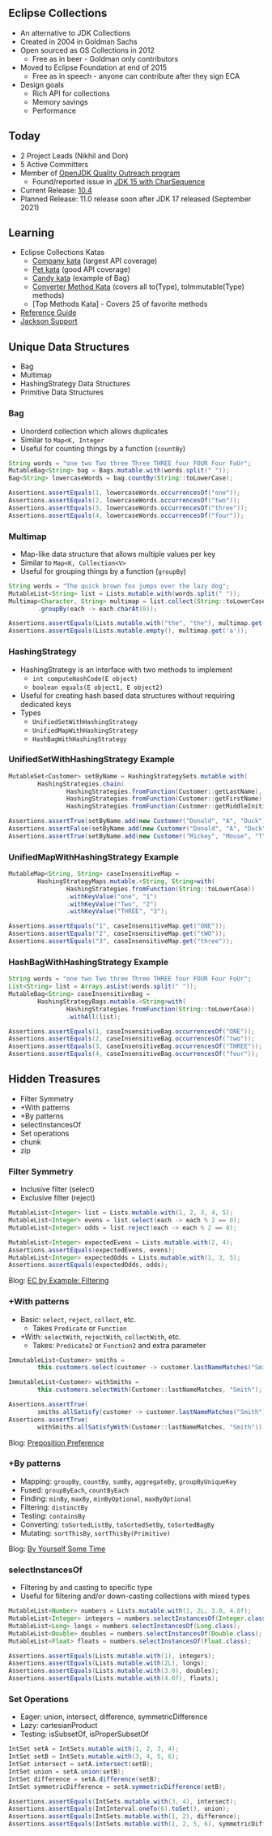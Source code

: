 ## Eclipse Collections

* An alternative to JDK Collections
* Created in 2004 in Goldman Sachs
* Open sourced as GS Collections in 2012
    * Free as in beer - Goldman only contributors
* Moved to Eclipse Foundation at end of 2015
    * Free as in speech - anyone can contribute after they sign ECA
* Design goals
    * Rich API for collections
    * Memory savings 
    * Performance

    
## Today
* 2 Project Leads (Nikhil and Don)
* 5 Active Committers 
* Member of [OpenJDK Quality Outreach program](https://wiki.openjdk.java.net/display/quality/Quality+Outreach)
  * Found/reported issue in [JDK 15 with CharSequence](https://stuartmarks.wordpress.com/2020/09/22/incompatibilities-with-jdk-15-charsequence-isempty/)
* Current Release: [10.4](https://github.com/eclipse/eclipse-collections/releases/tag/10.4.0)
* Planned Release: 11.0 release soon after JDK 17 released (September 2021)


## Learning
* Eclipse Collections Katas
    * [Company kata](https://github.com/eclipse/eclipse-collections-kata/tree/master/company-kata) (largest API coverage) 
    * [Pet kata](https://github.com/eclipse/eclipse-collections-kata/tree/master/pet-kata) (good API coverage)
    * [Candy kata](https://github.com/eclipse/eclipse-collections-kata/tree/master/candy-kata) (example of Bag)
    * [Converter Method Kata](https://github.com/eclipse/eclipse-collections-kata/tree/master/converter-method-kata) (covers all to(Type), toImmutable(Type) methods)
    * [Top Methods Kata] - Covers 25 of favorite methods
* [Reference Guide](https://github.com/eclipse/eclipse-collections/blob/master/docs/guide.md)
* [Jackson Support](https://github.com/eclipse/eclipse-collections/blob/master/docs/jackson.md)

    
## Unique Data Structures

* Bag
* Multimap
* HashingStrategy Data Structures
* Primitive Data Structures


### Bag

* Unorderd collection which allows duplicates
* Similar to ```Map<K, Integer```
* Useful for counting things by a function (```countBy```)

```java
String words = "one two Two three Three THREE four FOUR Four FoUr";
MutableBag<String> bag = Bags.mutable.with(words.split(" "));
Bag<String> lowercaseWords = bag.countBy(String::toLowerCase);

Assertions.assertEquals(1, lowercaseWords.occurrencesOf("one"));
Assertions.assertEquals(2, lowercaseWords.occurrencesOf("two"));
Assertions.assertEquals(3, lowercaseWords.occurrencesOf("three"));
Assertions.assertEquals(4, lowercaseWords.occurrencesOf("four"));

```

### Multimap

* Map-like data structure that allows multiple values per key
* Similar to ```Map<K, Collection<V>```
* Useful for grouping things by a function (```groupBy```)

```java
String words = "The quick brown fox jumps over the lazy dog";
MutableList<String> list = Lists.mutable.with(words.split(" "));
Multimap<Character, String> multimap = list.collect(String::toLowerCase)
        .groupBy(each -> each.charAt(0));

Assertions.assertEquals(Lists.mutable.with("the", "the"), multimap.get('t'));
Assertions.assertEquals(Lists.mutable.empty(), multimap.get('a'));
```


### HashingStrategy
* HashingStrategy is an interface with two methods to implement
  * ```int computeHashCode(E object)```
  * ```boolean equals(E object1, E object2)```
* Useful for creating hash based data structures without requiring dedicated keys
* Types
  * ```UnifiedSetWithHashingStrategy```
  * ```UnifiedMapWithHashingStrategy```
  * ```HashBagWithHashingStrategy```


### UnifiedSetWithHashingStrategy Example

```java
MutableSet<Customer> setByName = HashingStrategySets.mutable.with(
        HashingStrategies.chain(
                HashingStrategies.fromFunction(Customer::getLastName),
                HashingStrategies.fromFunction(Customer::getFirstName),
                HashingStrategies.fromFunction(Customer::getMiddleInitial)));

Assertions.assertTrue(setByName.add(new Customer("Donald", "A", "Duck")));
Assertions.assertFalse(setByName.add(new Customer("Donald", "A", "Duck")));
Assertions.assertTrue(setByName.add(new Customer("Mickey", "Mouse", "T")));
```


### UnifiedMapWithHashingStrategy Example

```java
MutableMap<String, String> caseInsensitiveMap =
        HashingStrategyMaps.mutable.<String, String>with(
                HashingStrategies.fromFunction(String::toLowerCase))
                .withKeyValue("one", "1")
                .withKeyValue("Two", "2")
                .withKeyValue("THREE", "3");

Assertions.assertEquals("1", caseInsensitiveMap.get("ONE"));
Assertions.assertEquals("2", caseInsensitiveMap.get("tWO"));
Assertions.assertEquals("3", caseInsensitiveMap.get("three"));
```


### HashBagWithHashingStrategy Example


```java
String words = "one two Two three Three THREE four FOUR Four FoUr";
List<String> list = Arrays.asList(words.split(" "));
MutableBag<String> caseInsensitiveBag =
        HashingStrategyBags.mutable.<String>with(
                HashingStrategies.fromFunction(String::toLowerCase))
                .withAll(list);

Assertions.assertEquals(1, caseInsensitiveBag.occurrencesOf("ONE"));
Assertions.assertEquals(2, caseInsensitiveBag.occurrencesOf("two"));
Assertions.assertEquals(3, caseInsensitiveBag.occurrencesOf("THREE"));
Assertions.assertEquals(4, caseInsensitiveBag.occurrencesOf("four"));
```


## Hidden Treasures

* Filter Symmetry
* +With patterns
* +By patterns
* selectInstancesOf
* Set operations
* chunk
* zip


### Filter Symmetry

* Inclusive filter (select)
* Exclusive filter (reject)

```java
MutableList<Integer> list = Lists.mutable.with(1, 2, 3, 4, 5);
MutableList<Integer> evens = list.select(each -> each % 2 == 0);
MutableList<Integer> odds = list.reject(each -> each % 2 == 0);

MutableList<Integer> expectedEvens = Lists.mutable.with(2, 4);
Assertions.assertEquals(expectedEvens, evens);
MutableList<Integer> expectedOdds = Lists.mutable.with(1, 3, 5);
Assertions.assertEquals(expectedOdds, odds);
```

Blog: [EC by Example: Filtering](https://donraab.medium.com/ec-by-example-filtering-4f14b906f718?source=friends_link&sk=1594797d204bcb37f59f70cf5b2454ef)


### +With patterns

* Basic: ```select```, ```reject```, ```collect```, etc.
  * Takes ```Predicate``` or ```Function```
* +With: ```selectWith```, ```rejectWith```, ```collectWith```, etc.
  * Takes: ```Predicate2``` or ```Function2``` and extra parameter

```java
ImmutableList<Customer> smiths =
        this.customers.select(customer -> customer.lastNameMatches("Smith"));

ImmutableList<Customer> withSmiths =
        this.customers.selectWith(Customer::lastNameMatches, "Smith");

Assertions.assertTrue(
        smiths.allSatisfy(customer -> customer.lastNameMatches("Smith")));
Assertions.assertTrue(
        withSmiths.allSatisfyWith(Customer::lastNameMatches, "Smith"));
```

Blog: [Preposition Preference](https://dzone.com/articles/preposition-preference)


### +By patterns

* Mapping: ```groupBy```, ```countBy```, ```sumBy```, ```aggregateBy```, ```groupByUniqueKey```
* Fused: ```groupByEach```, ```countByEach```
* Finding: ```minBy```, ```maxBy```, ```minByOptional```, ```maxByOptional```
* Filtering: ```distinctBy```
* Testing: ```containsBy```
* Converting: ```toSortedListBy```, ```toSortedSetBy```, ```toSortedBagBy```
* Mutating: ```sortThisBy```, ```sortThisBy(Primitive)```

Blog: [By Yourself Some Time](https://medium.com/javarevisited/by-yourself-some-time-e16c0f488847?source=friends_link&sk=026096d953cc149db75435d095d58e36)


### selectInstancesOf

* Filtering by and casting to specific type
* Useful for filtering and/or down-casting collections with mixed types

```java
MutableList<Number> numbers = Lists.mutable.with(1, 2L, 3.0, 4.0f);
MutableList<Integer> integers = numbers.selectInstancesOf(Integer.class);
MutableList<Long> longs = numbers.selectInstancesOf(Long.class);
MutableList<Double> doubles = numbers.selectInstancesOf(Double.class);
MutableList<Float> floats = numbers.selectInstancesOf(Float.class);

Assertions.assertEquals(Lists.mutable.with(1), integers);
Assertions.assertEquals(Lists.mutable.with(2L), longs);
Assertions.assertEquals(Lists.mutable.with(3.0), doubles);
Assertions.assertEquals(Lists.mutable.with(4.0f), floats);
```


### Set Operations

* Eager: union, intersect, difference, symmetricDifference
* Lazy: cartesianProduct
* Testing: isSubsetOf, isProperSubsetOf

```java
IntSet setA = IntSets.mutable.with(1, 2, 3, 4);
IntSet setB = IntSets.mutable.with(3, 4, 5, 6);
IntSet intersect = setA.intersect(setB);
IntSet union = setA.union(setB);
IntSet difference = setA.difference(setB);
IntSet symmetricDifference = setA.symmetricDifference(setB);

Assertions.assertEquals(IntSets.mutable.with(3, 4), intersect);
Assertions.assertEquals(IntInterval.oneTo(6).toSet(), union);
Assertions.assertEquals(IntSets.mutable.with(1, 2), difference);
Assertions.assertEquals(IntSets.mutable.with(1, 2, 5, 6), symmetricDifference);
```
